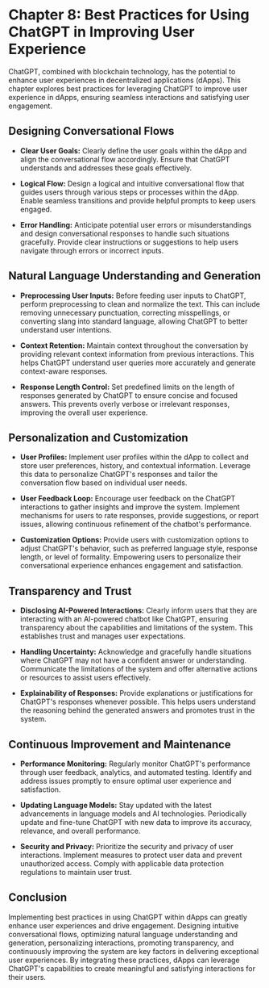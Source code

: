 Chapter 8: Best Practices for Using ChatGPT in Improving User Experience
========================================================================

ChatGPT, combined with blockchain technology, has the potential to enhance user experiences in decentralized applications (dApps). This chapter explores best practices for leveraging ChatGPT to improve user experience in dApps, ensuring seamless interactions and satisfying user engagement.

Designing Conversational Flows
------------------------------

* **Clear User Goals:** Clearly define the user goals within the dApp and align the conversational flow accordingly. Ensure that ChatGPT understands and addresses these goals effectively.

* **Logical Flow:** Design a logical and intuitive conversational flow that guides users through various steps or processes within the dApp. Enable seamless transitions and provide helpful prompts to keep users engaged.

* **Error Handling:** Anticipate potential user errors or misunderstandings and design conversational responses to handle such situations gracefully. Provide clear instructions or suggestions to help users navigate through errors or incorrect inputs.

Natural Language Understanding and Generation
---------------------------------------------

* **Preprocessing User Inputs:** Before feeding user inputs to ChatGPT, perform preprocessing to clean and normalize the text. This can include removing unnecessary punctuation, correcting misspellings, or converting slang into standard language, allowing ChatGPT to better understand user intentions.

* **Context Retention:** Maintain context throughout the conversation by providing relevant context information from previous interactions. This helps ChatGPT understand user queries more accurately and generate context-aware responses.

* **Response Length Control:** Set predefined limits on the length of responses generated by ChatGPT to ensure concise and focused answers. This prevents overly verbose or irrelevant responses, improving the overall user experience.

Personalization and Customization
---------------------------------

* **User Profiles:** Implement user profiles within the dApp to collect and store user preferences, history, and contextual information. Leverage this data to personalize ChatGPT's responses and tailor the conversation flow based on individual user needs.

* **User Feedback Loop:** Encourage user feedback on the ChatGPT interactions to gather insights and improve the system. Implement mechanisms for users to rate responses, provide suggestions, or report issues, allowing continuous refinement of the chatbot's performance.

* **Customization Options:** Provide users with customization options to adjust ChatGPT's behavior, such as preferred language style, response length, or level of formality. Empowering users to personalize their conversational experience enhances engagement and satisfaction.

Transparency and Trust
----------------------

* **Disclosing AI-Powered Interactions:** Clearly inform users that they are interacting with an AI-powered chatbot like ChatGPT, ensuring transparency about the capabilities and limitations of the system. This establishes trust and manages user expectations.

* **Handling Uncertainty:** Acknowledge and gracefully handle situations where ChatGPT may not have a confident answer or understanding. Communicate the limitations of the system and offer alternative actions or resources to assist users effectively.

* **Explainability of Responses:** Provide explanations or justifications for ChatGPT's responses whenever possible. This helps users understand the reasoning behind the generated answers and promotes trust in the system.

Continuous Improvement and Maintenance
--------------------------------------

* **Performance Monitoring:** Regularly monitor ChatGPT's performance through user feedback, analytics, and automated testing. Identify and address issues promptly to ensure optimal user experience and satisfaction.

* **Updating Language Models:** Stay updated with the latest advancements in language models and AI technologies. Periodically update and fine-tune ChatGPT with new data to improve its accuracy, relevance, and overall performance.

* **Security and Privacy:** Prioritize the security and privacy of user interactions. Implement measures to protect user data and prevent unauthorized access. Comply with applicable data protection regulations to maintain user trust.

Conclusion
----------

Implementing best practices in using ChatGPT within dApps can greatly enhance user experiences and drive engagement. Designing intuitive conversational flows, optimizing natural language understanding and generation, personalizing interactions, promoting transparency, and continuously improving the system are key factors in delivering exceptional user experiences. By integrating these practices, dApps can leverage ChatGPT's capabilities to create meaningful and satisfying interactions for their users.
